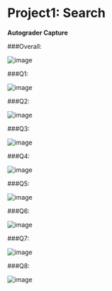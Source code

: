 # Project1: Search 

**Autograder Capture**
 
###Overall:

![image](https://user-images.githubusercontent.com/80273986/164392812-2f0c8865-a641-4132-8e40-073e271809c7.png)

 
###Q1: 

![image](https://user-images.githubusercontent.com/80273986/164392886-472778ce-8ca9-46ae-86b2-fda03b13c57e.png)

###Q2:

![image](https://user-images.githubusercontent.com/80273986/164392946-05f2fba8-49a1-4ea1-a8b8-fcc699d636ce.png)

###Q3:

![image](https://user-images.githubusercontent.com/80273986/164393084-013bf4db-2ed0-4082-95b5-6dc30388d81b.png)

###Q4:

![image](https://user-images.githubusercontent.com/80273986/164393124-9555965c-028b-4f8e-9d9f-e86a3ab649f6.png)

###Q5:

![image](https://user-images.githubusercontent.com/80273986/164393238-1e2940ae-a168-4c79-b557-e1cb2bcac048.png)

###Q6:

![image](https://user-images.githubusercontent.com/80273986/164393312-66f4a2c8-439c-4937-9410-4b6a4f7937fa.png)

###Q7:

![image](https://user-images.githubusercontent.com/80273986/164393358-21cfd1aa-21bd-41b2-99d9-c95507429bae.png)

###Q8:

![image](https://user-images.githubusercontent.com/80273986/164393451-d9cfad9d-dd0b-433b-a337-01ab850aa544.png)




